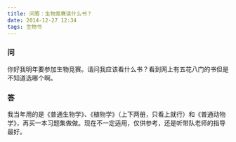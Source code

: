 ```yaml
---
title: 问答：生物竞赛读什么书？
date: 2014-12-27 12:34
tags: 生物书
---
```


### 问
你好我明年要参加生物竞赛。请问我应该看什么书？看到网上有五花八门的书但是不知道选哪个啊。

### 答
我当年用的是《普通生物学》、《植物学》（上下两册，只看上就行）和《普通动物学》，再买一本习题集做做。现在不一定适用，仅供参考，还是听带队老师的指导最好。 ​​​​ 
